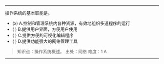 ---
操作系统的基本职能是。
- (x) A.控制和管理系统内各种资源，有效地组织多道程序的运行 
- ( ) B.提供用户界面，方便用户使用 
- ( ) C.提供方便的可视化编辑程序 
- ( ) D.提供功能强大的网络管理工具

> 知识点：操作系统概述。
> 出处：网络
> 难度：1
> A

---